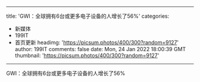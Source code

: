 
---
title: 'GWI：全球拥有6台或更多电子设备的人增长了56%'
categories: 
 - 新媒体
 - 199IT
 - 首页更新
headimg: 'https://picsum.photos/400/300?random=9127'
author: 199IT
comments: false
date: Mon, 24 Jan 2022 18:00:39 GMT
thumbnail: 'https://picsum.photos/400/300?random=9127'
---

<div>   
GWI：全球拥有6台或更多电子设备的人增长了56%  
</div>
            